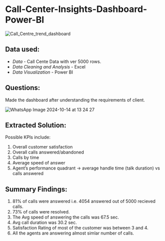 # Call-Center-Insights-Dashboard-Power-BI
![Call_Centre_trend_dashboard](https://github.com/user-attachments/assets/11e9d4ae-1e71-480f-a1d3-4067f036d08e)
## Data used:
*  *Data* - Call Cente Data with ver 5000 rows.
*  *Data Cleaning and Analysis* - Excel
*  *Data Visualization* - Power BI

## Questions:
Made the dashboard after understanding the requirements of client.

![WhatsApp Image 2024-10-14 at 13 24 27](https://github.com/user-attachments/assets/8849c2de-7634-43e5-b884-5031000fcd9e)

## Extracted Solution:
Possible KPIs include:
1. Overall customer satisfaction
2. Overall calls answered/abandoned
3. Calls by time
4. Average speed of answer
5. Agent’s performance quadrant -> average handle time (talk duration) vs calls answered
  
## Summary Findings:
1. 81% of calls were answered i.e. 4054 answered out of 5000 recieved calls.
2. 73% of calls were resolved.
3. The Avg speed of answering the calls was 67.5 sec.
4. Avg call duration was 30.2 sec.
5. Satisfaction Rating of most of the customer was between 3 and 4.
6. All the agents are answering almost simlar number of calls.

